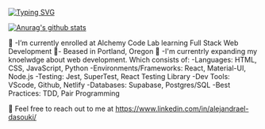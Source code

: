 
[![Typing SVG](https://readme-typing-svg.herokuapp.com?size=25&duration=6000&color=F7EA55&lines=Hello+there%2C++I'm+Alejandra++%F0%9F%91%8B+)](https://git.io/typing-svg)

[![Anurag's github stats](https://github-readme-stats.vercel.app/apiAlejae1998anuraghazra)](https://github.com/anuraghazra/github-readme-stats)

 🌱 -I’m currently enrolled at Alchemy Code Lab learning Full Stack Web Development
 📍- Beased in Portland, Oregon
 🔭 -I'm currentrly expanding my knoelwdge about web development. Which consists of:
     -Languages: HTML, CSS, JavaScript, Python
     -Environments/Frameworks: React, Material-UI, Node.js
     -Testing: Jest, SuperTest, React Testing Library
     -Dev Tools: VScode, Github, Netlify
     -Databases: Supabase, Postgres/SQL
     -Best Practices: TDD, Pair Programming

  💬 Feel free to reach out to me at https://www.linkedin.com/in/alejandrael-dasouki/
